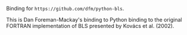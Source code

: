 Binding for `https://github.com/dfm/python-bls`.

This is Dan Foreman-Mackay's binding to Python binding to the original FORTRAN implementation of BLS presented by
Kovács et al. (2002).
